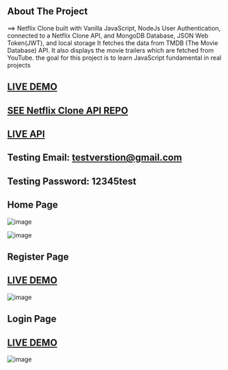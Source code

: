 
 ## About The Project
 ==> Netflix Clone built with Vanilla JavaScript, NodeJs User Authentication, connected to a Netflix Clone API, and MongoDB Database, JSON Web Token(JWT), and local storage It fetches the data from TMDB (The Movie Database) API. It also displays the movie trailers which are fetched from YouTube.
the goal for this project is to learn JavaScript fundamental in real projects

 ##  <a href="https://netflix-saddam.netlify.app">LIVE DEMO</a>


##  <a href="https://netflix-saddam.netlify.app">SEE Netflix Clone API REPO</a>
 
 
 ## <a href="https://nefilx-saddam.herokuapp.com/">LIVE API</a>


##   Testing Email:      testverstion@gmail.com
##   Testing Password:    12345test



## Home Page


<!-- ### <a href="https://saddamarbaa.github.io/netflix-clone-vanillaJS/">LIVE DEMO (TODO)</a> -->

![image](https://user-images.githubusercontent.com/51326421/115249780-23ce1d00-a153-11eb-9878-dbb982db065d.png)








![image](https://user-images.githubusercontent.com/51326421/115250659-fcc41b00-a153-11eb-9787-663469b26b81.png)





## Register Page

## <a href="https://saddamarbaa.github.io/netflix-clone-vanillaJS/register.html">LIVE DEMO</a>

![image](https://user-images.githubusercontent.com/51326421/115241863-7dcae480-a14b-11eb-9f9e-a60e3760f50c.png)


## Login Page

## <a href="https://saddamarbaa.github.io/netflix-clone-vanillaJS/login.html">LIVE DEMO</a>

![image](https://user-images.githubusercontent.com/51326421/115241258-ccc44a00-a14a-11eb-9619-b5e377dab68d.png)




